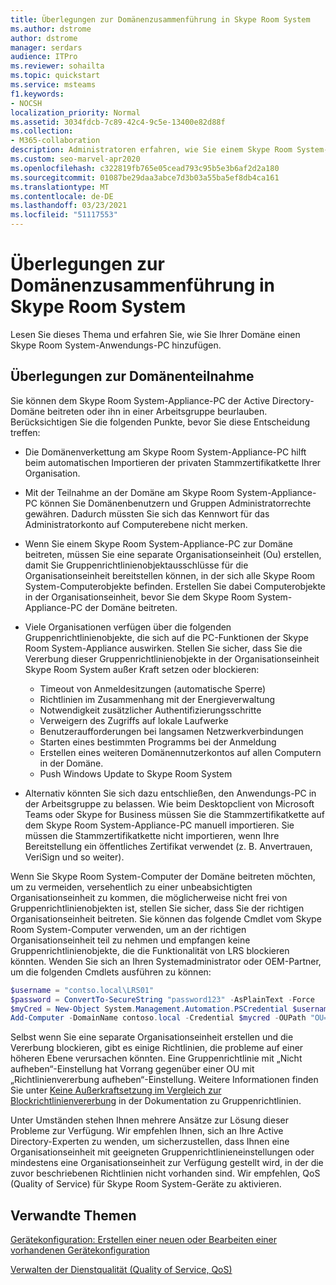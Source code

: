 ```yaml
---
title: Überlegungen zur Domänenzusammenführung in Skype Room System
ms.author: dstrome
author: dstrome
manager: serdars
audience: ITPro
ms.reviewer: sohailta
ms.topic: quickstart
ms.service: msteams
f1.keywords:
- NOCSH
localization_priority: Normal
ms.assetid: 3034fdcb-7c89-42c4-9c5e-13400e82d88f
ms.collection:
- M365-collaboration
description: Administratoren erfahren, wie Sie einem Skype Room System-Appliance-PC zu einer Active Directory-Domäne beitreten, zusammen mit den Überlegungen dazu.
ms.custom: seo-marvel-apr2020
ms.openlocfilehash: c322819fb765e05cead793c95b5e3b6af2d2a180
ms.sourcegitcommit: 01087be29daa3abce7d3b03a55ba5ef8db4ca161
ms.translationtype: MT
ms.contentlocale: de-DE
ms.lasthandoff: 03/23/2021
ms.locfileid: "51117553"
---
```

<!-- This asset missed in the rebrand, and honestly not sure if it's worth keeping.   -->

# <a name="skype-room-system-domain-joining-considerations"></a>Überlegungen zur Domänenzusammenführung in Skype Room System
 
Lesen Sie dieses Thema und erfahren Sie, wie Sie Ihrer Domäne einen Skype Room System-Anwendungs-PC hinzufügen.
  
## <a name="domain-joining-considerations"></a>Überlegungen zur Domänenteilnahme

Sie können dem Skype Room System-Appliance-PC der Active Directory-Domäne beitreten oder ihn in einer Arbeitsgruppe beurlauben. Berücksichtigen Sie die folgenden Punkte, bevor Sie diese Entscheidung treffen:
  
- Die Domänenverkettung am Skype Room System-Appliance-PC hilft beim automatischen Importieren der privaten Stammzertifikatkette Ihrer Organisation.
- Mit der Teilnahme an der Domäne am Skype Room System-Appliance-PC können Sie Domänenbenutzern und Gruppen Administratorrechte gewähren. Dadurch müssten Sie sich das Kennwort für das Administratorkonto auf Computerebene nicht merken.
- Wenn Sie einem Skype Room System-Appliance-PC zur Domäne beitreten, müssen Sie eine separate Organisationseinheit (Ou) erstellen, damit Sie Gruppenrichtlinienobjektausschlüsse für die Organisationseinheit bereitstellen können, in der sich alle Skype Room System-Computerobjekte befinden. Erstellen Sie dabei Computerobjekte in der Organisationseinheit, bevor Sie dem Skype Room System-Appliance-PC der Domäne beitreten.
- Viele Organisationen verfügen über die folgenden Gruppenrichtlinienobjekte, die sich auf die PC-Funktionen der Skype Room System-Appliance auswirken. Stellen Sie sicher, dass Sie die Vererbung dieser Gruppenrichtlinienobjekte in der Organisationseinheit Skype Room System außer Kraft setzen oder blockieren:

  - Timeout von Anmeldesitzungen (automatische Sperre)
  - Richtlinien im Zusammenhang mit der Energieverwaltung
  - Notwendigkeit zusätzlicher Authentifizierungsschritte
  - Verweigern des Zugriffs auf lokale Laufwerke
  - Benutzeraufforderungen bei langsamen Netzwerkverbindungen
  - Starten eines bestimmten Programms bei der Anmeldung
  - Erstellen eines weiteren Domänennutzerkontos auf allen Computern in der Domäne.
  - Push Windows Update to Skype Room System
    
- Alternativ könnten Sie sich dazu entschließen, den Anwendungs-PC in der Arbeitsgruppe zu belassen. Wie beim Desktopclient von Microsoft Teams oder Skype for Business müssen Sie die Stammzertifikatkette auf dem Skype Room System-Appliance-PC manuell importieren. Sie müssen die Stammzertifikatkette nicht importieren, wenn Ihre Bereitstellung ein öffentliches Zertifikat verwendet (z. B. Anvertrauen, VeriSign und so weiter). 
    
Wenn Sie Skype Room System-Computer der Domäne beitreten möchten, um zu vermeiden, versehentlich zu einer unbeabsichtigten Organisationseinheit zu kommen, die möglicherweise nicht frei von Gruppenrichtlinienobjekten ist, stellen Sie sicher, dass Sie der richtigen Organisationseinheit beitreten. Sie können das folgende Cmdlet vom Skype Room System-Computer verwenden, um an der richtigen Organisationseinheit teil zu nehmen und empfangen keine Gruppenrichtlinienobjekte, die die Funktionalität von LRS blockieren könnten. Wenden Sie sich an Ihren Systemadministrator oder OEM-Partner, um die folgenden Cmdlets ausführen zu können:
  
```powershell
$username = "contso.local\LRS01"
$password = ConvertTo-SecureString "password123" -AsPlainText -Force
$myCred = New-Object System.Management.Automation.PSCredential $username, $password
Add-Computer -DomainName contoso.local -Credential $mycred -OUPath "OU=LyncRoomSystem,OU=Resources,DC=CONTOSO,DC=LOCAL"
```

Selbst wenn Sie eine separate Organisationseinheit erstellen und die Vererbung blockieren, gibt es einige Richtlinien, die probleme auf einer höheren Ebene verursachen könnten. Eine Gruppenrichtlinie mit „Nicht aufheben“-Einstellung hat Vorrang gegenüber einer OU mit „Richtlinienvererbung aufheben“-Einstellung. Weitere Informationen finden Sie unter [Keine Außerkraftsetzung im Vergleich zur Blockrichtlinienvererbung](/previous-versions/windows/it-pro/windows-2000-server/cc978255(v=technet.10)) in der Dokumentation zu Gruppenrichtlinien.
  
Unter Umständen stehen Ihnen mehrere Ansätze zur Lösung dieser Probleme zur Verfügung. Wir empfehlen Ihnen, sich an Ihre Active Directory-Experten zu wenden, um sicherzustellen, dass Ihnen eine Organisationseinheit mit geeigneten Gruppenrichtlinieneinstellungen oder mindestens eine Organisationseinheit zur Verfügung gestellt wird, in der die zuvor beschriebenen Richtlinien nicht vorhanden sind. Wir empfehlen, QoS (Quality of Service) für Skype Room System-Geräte zu aktivieren.

## <a name="related-topics"></a>Verwandte Themen
  
[Gerätekonfiguration: Erstellen einer neuen oder Bearbeiten einer vorhandenen Gerätekonfiguration](/skypeforbusiness/help-topics/help-lscp/device-configuration-create-new-or-edit-existing.md)

[Verwalten der Dienstqualität (Quality of Service, QoS)](/skypeforbusiness/plan-your-deployment/network-requirements/network-requirements#managing-quality-of-service)